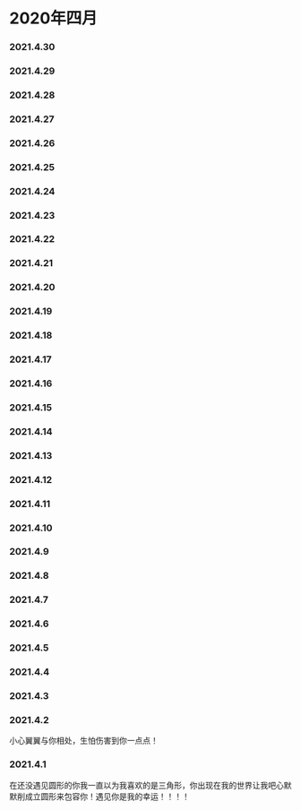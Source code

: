 # 2020年四月


### 2021.4.30 
### 2021.4.29 
### 2021.4.28 
### 2021.4.27
### 2021.4.26 
### 2021.4.25 
### 2021.4.24 
### 2021.4.23 
### 2021.4.22 
### 2021.4.21 
### 2021.4.20 
### 2021.4.19 
### 2021.4.18
### 2021.4.17  
### 2021.4.16
### 2021.4.15
### 2021.4.14
### 2021.4.13
### 2021.4.12
### 2021.4.11
### 2021.4.10
### 2021.4.9
### 2021.4.8
### 2021.4.7
### 2021.4.6
### 2021.4.5
### 2021.4.4
### 2021.4.3
### 2021.4.2
小心翼翼与你相处，生怕伤害到你一点点！
### 2021.4.1
在还没遇见圆形的你我一直以为我喜欢的是三角形，你出现在我的世界让我吧心默默削成立圆形来包容你！遇见你是我的幸运！！！！
